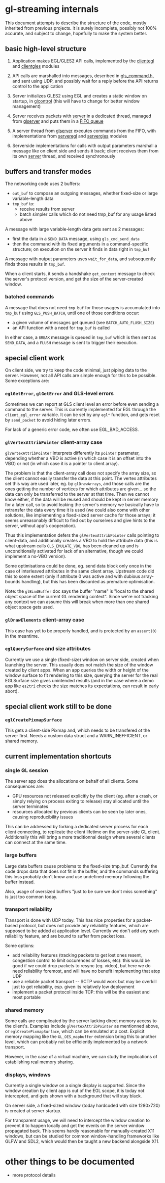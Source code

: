 # gl-streaming internals

This document attempts to describe the structure of the code, mostly
inherited from previous projects.  It is surely incomplete, possibly
not 100% accurate, and subject to change, hopefully to make the system
better.


## basic high-level structure

1. Application makes EGL/GLES2 API calls, implemented by the
   [clientegl](gl_client/clientegl.c) and
   [clientgles](gl_client/clientgles.c) modules

2. API calls are marshalled into messages, described in
   [gls_command.h](common/gls_command.h), and sent using UDP, and
   possibly wait for a reply before the API returns control to the
   application

3. Server initializes GLES2 using EGL and creates a static window on
   startup, in [glcontrol](gl_server/glcontrol.c) (this will have to
   change for better window management)

4. Server receives packets with [server](common/server.c) in a
   dedicated thread, managed from [glserver](gl_server/glserver.c) and
   puts them in a [FIFO queue](common/fifo.h)

5. A server thread from [glserver](gl_server/glserver.c) executes
   commands from the FIFO, with implementations from
   [serveregl](gl_server/serveregl.c) and
   [servergles](gl_server/servergles.c) modules

6. Serverside implementations for calls with output parameters
   marshall a message like on client side and sends it back; client
   receives them from its own [server](common/server.c) thread, and
   received synchronously


## buffers and transfer modes

The networking code uses 2 buffers:

* `out_buf` to compose an outgoing messages, whether fixed-size or large
  variable-length data
* `tmp_buf` to:
  * receive results from server
  * batch simpler calls which do not need tmp_buf for any usage listed
    above

A message with large variable-length data gets sent as 2 messages:

* first the data in a `SEND_DATA` message, using `gls_cmd_send_data`
* then the command with its fixed arguments in a command-specific
  structure; on execution on the server it finds in data right in
  `tmp_buf`

A message with output parameters uses `wait_for_data`, and
subsequently finds those results in `tmp_buf`.

When a client starts, it sends a handshake `get_context` message to
check the server's protocol version, and get the size of the
server-created window.

### batched commands

A message that does not need `tmp_buf` for those usages is accumulated
into `tmp_buf` using `GLS_PUSH_BATCH`, until one of those conditions
occur:

* a given volume of messages get queued (see `BATCH_AUTO_FLUSH_SIZE`)
* an API function with a need for `tmp_buf` is called

In either case, a `BREAK` message is queued in `tmp_buf` which is then
sent as `SEND_DATA`, and a `FLUSH` message is sent to trigger their
execution.


## special client work

On client side, we try to keep the code minimal, just piping data to
the server.  However, not all API calls are simple enough for this to
be possible.  Some exceptions are:

### `eglGetError`, `glGetError` and GLS-level errors

Sometimes we can report at GLS client level an error before even
sending a command to the server.  This is currently implemented for
EGL through the `client_egl_error` variable.  It can be set by any
`egl*` function, and gets reset by `send_packet` to avoid hiding later
errors.

For lack of a generic error code, we often use EGL_BAD_ACCESS.

### `glVertexAttribPointer` client-array case

`glVertexAttribPointer` interprets differently its `pointer` parameter,
depending whether a VBO is active (in which case it is an offset into
the VBO) or not (in which case it is a pointer to client array).

The problem is that the client-array call does not specify the array
size, so the client cannot easily transfer the data at this point.
The vertex attributes set this way are used later, eg. by
`glDrawArrays`, and those calls are the ones getting the number of
vertices for which attributes are given... so the data can only be
transferred to the server at that time.  Then we cannot know either,
if the data will be reused and should be kept in server memory for a
later call, so to avoid leaking the server's memory we basically have
to retransfer the data every time it is used (we could also come with
other solutions, like implementing a fixed-sized server cache for
those arrays; it seems unreasonably difficult to find out by ourselves
and give hints to the server, without app's cooperation).

Thus this implementation defers the `glVertexAttribPointer` calls
pointing to client-data, and additionally creates a VBO to hold the
attribute data (this is what upstream calls `GLS_EMULATE_VBO`, has
been cleaned up and is unconditionally activated for lack of an
alternative, though we could implement a no-VBO version).

Some optimisations could be done, eg. send data block only once in the
case of interleaved attributes in the same client array.  Upstream
code did this to some extent (only if attribute 0 was active and with
dubious array-bounds handling), but this has been discarded as
premature optimisation.


Note: the `glBindBuffer` doc says the buffer "name" is "local to the
shared object space of the current GL rendering context".  Since we're
not tracking any context we can assume this will break when more than
one shared object space gets used.

### `glDrawElements` client-array case

This case has yet to be properly handled, and is protected by an
`assert(0)` in the meantime.

### `eglQuerySurface` and size attributes

Currently we use a single (fixed-size) window on server side, created
when launching the server.  This usually does not match the size of
the window created by client apps.  When an app queries the width or
height of the window surface to fit rendering to this size, querying
the server for the real EGLSurface size gives unintended results (and
in the case where a demo app like `es2tri` checks the size matches its
expectations, can result in early abort).


## special client work still to be done

### `eglCreatePixmapSurface`

This gets a client-side Pixmap and, which needs to be transfered ot
the server first.  Needs a custom data struct and a WARN_INEFFICIENT,
or shared memory.


## current implementation shortcuts

### single GL session

The server app does the allocations on behalf of all clients.  Some
consequences are:

- GPU resources not released explicitly by the client (eg. after a
  crash, or simply relying on process exiting to release) stay
  allocated until the server terminates
- resources allocated by previous clients can be seen by later ones,
  causing reproducibility issues

This can be addressed by forking a dedicated server process for each
client connecting, to replicate the client lifetime on the server-side
GL client.  Additionally this will bring a more traditionnal design
where several clients can connect at the same time.

### large buffers

Large data buffers cause problems to the fixed-size tmp_buf.
Currently the code drops data that does not fit in the buffer, and the
commands suffering this loss probably don't know and use undefined
memory following the buffer instead.

Also, usage of oversized buffers "just to be sure we don't miss
something" is just too common today.

### transport reliability

Transport is done with UDP today.  This has nice properties for a
packet-based protocol, but does not provide any reliability features,
which are supposed to be added at application level.  Currently we
don't add any such reliability feature, and are bound to suffer from
packet loss.

Some options:

- add reliability features (tracking packets to get lost ones resent,
  congestion control to limit occurences of losses, etc): this would
  be good if we could drop packets to resync (eg. video), but here we
  do need reliability foremost, and will have no benefit implementing
  that atop UDP
- use a reliable packet transport -- SCTP would work but may be overkill
  just to get reliability, esp. given its relatively low deployment
- implement a packet protocol inside TCP: this will be the easiest and
  most portable

### shared memory

Some calls are complicated by the server lacking direct memory access
to the client's.  Examples include `glVertexAttribPointer` as
mentionned above, or `eglCreatePixmapSurface`, which can be emulated
at a cost.  Explicit memory mapping like the `GL_OES_mapbuffer`
extension bring this to another level, which can probably not be
efficiently implemented by a network transport.

However, in the case of a virtual machine, we can study the
implications of establishing real memory sharing.

### displays, windows

Currently a single window on a single display is supported.  Since the
window creation by client app is out of the EGL scope, it is today not
intercepted, and gets shown with a background that will stay black.

On server side, a fixed-sized window (today hardcoded with size
1280x720) is created at server startup.

For transparent usage, we will need to intercept the window creation
to prevent it to happen locally and get the events on the server
window propagated back.  This seems hardly reasonable for
manually-created X11 windows, but can be studied for common
window-handling frameworks like GLFW and SDL2, which would then be
taught a new backend alongside X11.


# other things to be documented

* more protocol details
